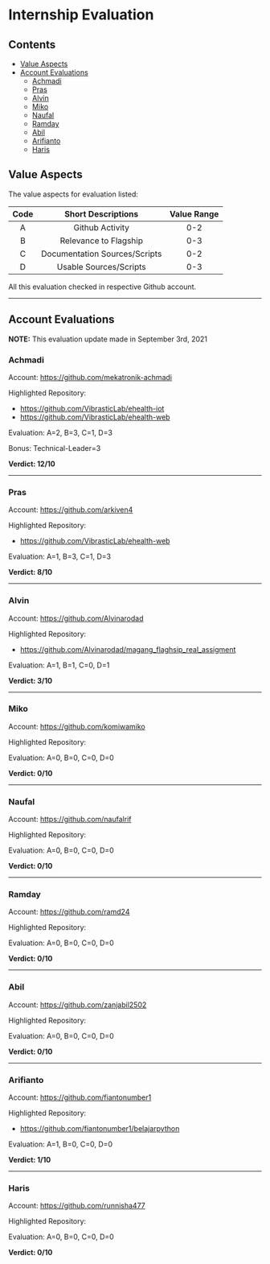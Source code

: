 # Internship Evaluation

## Contents
- [Value Aspects]()
- [Account Evaluations]()
	+ [Achmadi]()
	+ [Pras]()
	+ [Alvin]()
	+ [Miko]()
	+ [Naufal]()
	+ [Ramday]()
	+ [Abil]()
	+ [Arifianto]()
	+ [Haris]()

## Value Aspects

The value aspects for evaluation listed:

| Code | Short Descriptions | Value Range |
|:----:|:-----------------:|:-----------:|
| A | Github Activity | 0-2 |
| B | Relevance to Flagship | 0-3 |
| C | Documentation Sources/Scripts | 0-2 |
| D | Usable Sources/Scripts | 0-3 |

All this evaluation checked in respective Github account.

---

## Account Evaluations

**NOTE:** This evaluation update made in September 3rd, 2021

### Achmadi

Account: https://github.com/mekatronik-achmadi

Highlighted Repository:
- https://github.com/VibrasticLab/ehealth-iot
- https://github.com/VibrasticLab/ehealth-web

Evaluation: A=2, B=3, C=1, D=3

Bonus: Technical-Leader=3

**Verdict: 12/10**

---

### Pras

Account: https://github.com/arkiven4

Highlighted Repository:
- https://github.com/VibrasticLab/ehealth-web

Evaluation: A=1, B=3, C=1, D=3

**Verdict: 8/10**

---

### Alvin

Account: https://github.com/Alvinarodad

Highlighted Repository:
- https://github.com/Alvinarodad/magang_flaghsip_real_assigment

Evaluation: A=1, B=1, C=0, D=1

**Verdict: 3/10**

---

### Miko

Account: https://github.com/komiwamiko

Highlighted Repository:

Evaluation: A=0, B=0, C=0, D=0

**Verdict: 0/10**

---

### Naufal

Account: https://github.com/naufalrif

Highlighted Repository:

Evaluation: A=0, B=0, C=0, D=0

**Verdict: 0/10**

---

### Ramday

Account: https://github.com/ramd24

Highlighted Repository:

Evaluation: A=0, B=0, C=0, D=0

**Verdict: 0/10**

---

### Abil

Account: https://github.com/zanjabil2502

Highlighted Repository:

Evaluation: A=0, B=0, C=0, D=0

**Verdict: 0/10**

---

### Arifianto

Account: https://github.com/fiantonumber1

Highlighted Repository:
- https://github.com/fiantonumber1/belajarpython

Evaluation: A=1, B=0, C=0, D=0

**Verdict: 1/10**

---

### Haris

Account: https://github.com/runnisha477

Highlighted Repository:

Evaluation: A=0, B=0, C=0, D=0

**Verdict: 0/10**
